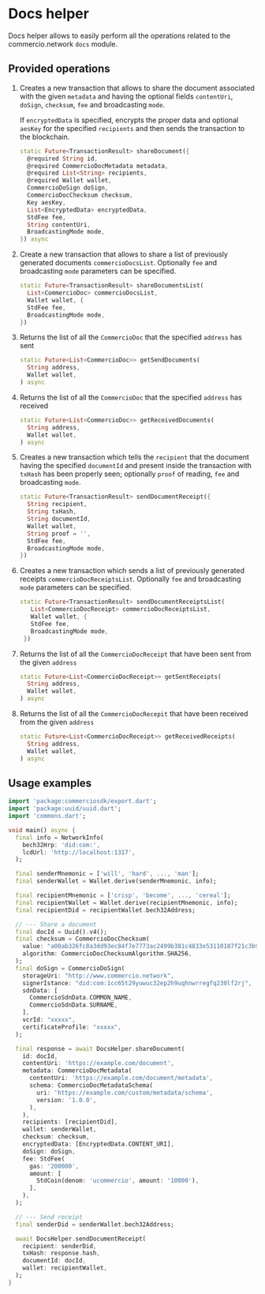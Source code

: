 # Docs helper

Docs helper allows to easily perform all the operations related to the commercio.network `docs` module.

## Provided operations

1. Creates a new transaction that allows to share the document associated with the given `metadata` and having the optional fields `contentUri`, `doSign`, `checksum`, `fee` and broadcasting `mode`.

   If `encryptedData` is specified, encrypts the proper data and optional `aesKey` for the specified `recipients` and then sends the transaction to the blockchain.

    ```dart
    static Future<TransactionResult> shareDocument({
      @required String id,
      @required CommercioDocMetadata metadata,
      @required List<String> recipients,
      @required Wallet wallet,
      CommercioDoSign doSign,
      CommercioDocChecksum checksum,
      Key aesKey,
      List<EncryptedData> encryptedData,
      StdFee fee,
      String contentUri,
      BroadcastingMode mode,
    }) async
    ```

2. Create a new transaction that allows to share a list of previously generated documents `commercioDocsList`. Optionally `fee` and broadcasting `mode` parameters can be specified.

    ```dart
    static Future<TransactionResult> shareDocumentsList(
      List<CommercioDoc> commercioDocsList,
      Wallet wallet, {
      StdFee fee,
      BroadcastingMode mode,
    })
    ```

3. Returns the list of all the `CommercioDoc` that the specified `address` has sent

    ```dart
    static Future<List<CommercioDoc>> getSendDocuments(
      String address,
      Wallet wallet,
    ) async
    ```

4. Returns the list of all the `CommercioDoc` that the specified `address` has received

    ```dart
    static Future<List<CommercioDoc>> getReceivedDocuments(
      String address,
      Wallet wallet,
    ) async
    ```

5. Creates a new transaction which tells the `recipient` that the document having the specified `documentId` and present inside the transaction with `txHash` has been properly seen; optionally `proof` of reading, `fee` and broadcasting `mode`.

    ```dart
    static Future<TransactionResult> sendDocumentReceipt({
      String recipient,
      String txHash,
      String documentId,
      Wallet wallet,
      String proof = '',
      StdFee fee,
      BroadcastingMode mode,
    })
    ```

6. Creates a new transaction which sends a list of previously generated receipts  `commercioDocReceiptsList`. Optionally `fee` and broadcasting `mode` parameters can be specified.

   ```dart
   static Future<TransactionResult> sendDocumentReceiptsList(
      List<CommercioDocReceipt> commercioDocReceiptsList,
      Wallet wallet, {
      StdFee fee,
      BroadcastingMode mode,
    })
   ```

7. Returns the list of all the `CommercioDocReceipt` that have been sent from the given `address`

    ```dart
    static Future<List<CommercioDocReceipt>> getSentReceipts(
      String address,
      Wallet wallet,
    ) async
    ```

8. Returns the list of all the `CommercioDocRecepit` that have been received from the given `address`

    ```dart
    static Future<List<CommercioDocReceipt>> getReceivedReceipts(
      String address,
      Wallet wallet,
    ) async
    ```

## Usage examples

```dart
import 'package:commerciosdk/export.dart';
import 'package:uuid/uuid.dart';
import 'commons.dart';

void main() async {
  final info = NetworkInfo(
    bech32Hrp: 'did:com:',
    lcdUrl: 'http://localhost:1317',
  );

  final senderMnemonic = ['will', 'hard', ..., 'man'];
  final senderWallet = Wallet.derive(senderMnemonic, info);

  final recipientMnemonic = ['crisp', 'become', ..., 'cereal'];
  final recipientWallet = Wallet.derive(recipientMnemonic, info);
  final recipientDid = recipientWallet.bech32Address;

  // --- Share a document
  final docId = Uuid().v4();
  final checksum = CommercioDocChecksum(
    value: "a00ab326fc8a3dd93ec84f7e7773ac2499b381c4833e53110107f21c3b90509c",
    algorithm: CommercioDocChecksumAlgorithm.SHA256,
  );
  final doSign = CommercioDoSign(
    storageUri: "http://www.commercio.network",
    signerIstance: "did:com:1cc65t29yuwuc32ep2h9uqhnwrregfq230lf2rj",
    sdnData: [
      CommercioSdnData.COMMON_NAME,
      CommercioSdnData.SURNAME,
    ],
    vcrId: "xxxxx",
    certificateProfile: "xxxxx",
  );

  final response = await DocsHelper.shareDocument(
    id: docId,
    contentUri: 'https://example.com/document',
    metadata: CommercioDocMetadata(
      contentUri: 'https://example.com/document/metadata',
      schema: CommercioDocMetadataSchema(
        uri: 'https://example.com/custom/metadata/schema',
        version: '1.0.0',
      ),
    ),
    recipients: [recipientDid],
    wallet: senderWallet,
    checksum: checksum,
    encryptedData: [EncryptedData.CONTENT_URI],
    doSign: doSign,
    fee: StdFee(
      gas: '200000',
      amount: [
        StdCoin(denom: 'ucommercio', amount: '10000'),
      ],
    ),
  );

  // --- Send receipt
  final senderDid = senderWallet.bech32Address;

  await DocsHelper.sendDocumentReceipt(
    recipient: senderDid,
    txHash: response.hash,
    documentId: docId,
    wallet: recipientWallet,
  );
}
```
